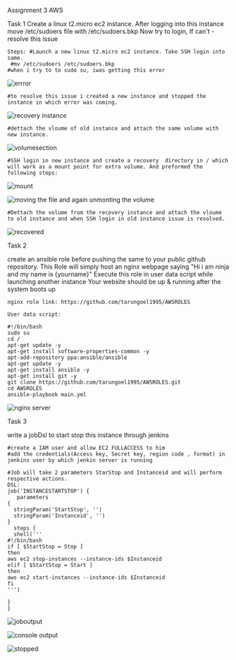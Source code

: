 Assignment 3 AWS

Task 1
Create a linux t2.micro ec2 instance. After logging into this instance move /etc/sudoers file with /etc/sudoers.bkp
Now try to login, If can't - resolve this issue
```
Steps: #Launch a new linux t2.micro ec2 instance. Take SSH login into same.
 #mv /etc/sudoers /etc/sudoers.bkp
#when i try to to sudo su, iwas getting this error
```
![errror](/AWS/day3/media/error.png)

```
#to resolve this issue i created a new instance and stopped the instance in which error was coming.
```
![recovery instance](/AWS/day3/media/instances.png)

```
#dettach the vloume of old instance and attach the same volume with new instance.
```

![volumesection](/AWS/day3/media/volumes.png)

```
#SSH login in new instance and create a recovery  directory in / which will work as a mount point for extra volume. And preformed the following steps:
```

![mount](/AWS/day3/media/mountingerrormachinevolume.png)

![moving the file and again unmonting the volume](/AWS/day3/media/movingsudoersfileandunmounting.png)

```
#Dettach the volume from the recovery instance and attach the vloume to old instance and when SSH login in old instance issue is resolved.
```

![recovered](/AWS/day3/media/recovered.png)


Task 2

create an ansible role before pushing the same to your public github repository.
This Role will simply host an nginx webpage saying
"Hi i am ninja and my name is {yourname}" 
Execute this role in user data script while launching another instance
Your website should be up & running after the system boots up
```
nginx role link: https://github.com/tarungoel1995/AWSROLES
```
```
User data script:

#!/bin/bash
sudo su
cd /
apt-get update -y
apt-get install software-properties-common -y
apt-add-repository ppa:ansible/ansible
apt-get update -y
apt-get install ansible -y
apt-get install git -y
git clone https://github.com/tarungoel1995/AWSROLES.git
cd AWSROLES
ansible-playbook main.yml
```

![nginx server](/AWS/day3/media/day3-task2.png)


Task 3

write a jobDsl to start stop this instance through jenkins
```
#create a IAM user and allow EC2 FULLACCESS to him 
#add the credentials(Access key, Secret key, region code , format) in jenkins user by which jenkin server is running 
```
```
#Job will take 2 parameters StarStop and Instanceid and will perform respective actions.
DSL:
job('INSTANCESTARTSTOP') {
   parameters
{
  stringParam('StartStop', '')
  stringParam('Instanceid', '')
} 
  steps {
  shell('''
#!/bin/bash
if [ $StartStop = Stop ]
then
aws ec2 stop-instances --instance-ids $Instanceid
elif [ $StartStop = Start ]
then
aws ec2 start-instances --instance-ids $Instanceid
fi
''')
        
}
}
```

![joboutput](/AWS/day3/media/startjenkin.png)


![console output](/AWS/day3/media/startedbyjenkin.png)


![stopped](/AWS/day3/media/stoppedbyjenkinjob.png)

